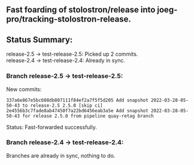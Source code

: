## Fast foarding of stolostron/release into joeg-pro/tracking-stolostron-release.

## Status Summary:

release-2.5 -> test-release-2.5: Picked up 2 commits.  
release-2.4 -> test-release-2.4: Already in sync.  

### Branch release-2.5 -> test-release-2.5:

New commits:

```
337a6e867e5bc608db807111f84ef2a7f5f5d205 Add snapshot 2022-03-28-05-50-43 to release-2.5 2.5.0 [skip ci]
2e4556b3c7fade8ab47450f7a22bd6456eab3a5e Add snapshot 2022-03-28-05-50-43 for release 2.5.0 from pipeline quay-retag branch
```

Status: Fast-forwarded successfully.

### Branch release-2.4 -> test-release-2.4:

Branches are already in sync, nothing to do.
